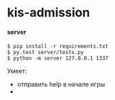 # kis-admission

#### server

```
$ pip install -r requirements.txt
$ py.test server/tests.py
$ python -m server 127.0.0.1 1337
```

Умеет:
- отправить help в начале игры
- 
